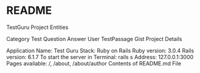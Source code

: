 # README

TestGuru Project Entities

Category
Test
Question
Answer
User
TestPassage
Gist
Project Details

Application Name: Test Guru
Stack: Ruby on Rails
Ruby version: 3.0.4
Rails version: 6.1.7
To start the server in Terminal: rails s
Address: 127.0.0.1:3000
Pages available: /, /about, /about/author
Contents of README.md File

<!-- List of project entities
Project details (stack used, server configuration, pages available)
Information on system dependencies
Configuration information
Database creation and initialization instructions
Information on services, if applicable
Deployment instructions -->
